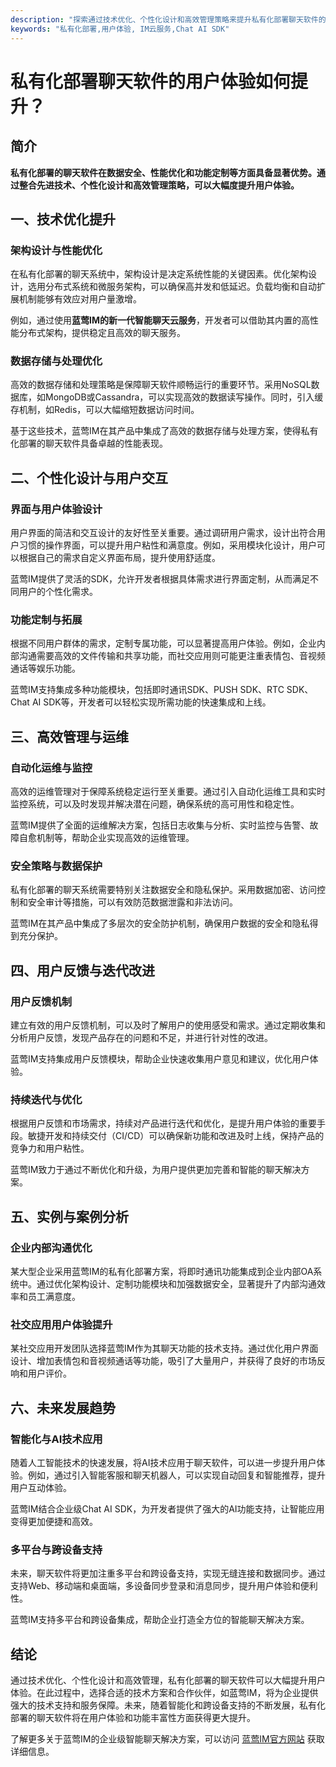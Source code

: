 ```yaml
---
description: "探索通过技术优化、个性化设计和高效管理策略来提升私有化部署聊天软件的用户体验，提供企业级智能解决方案。"
keywords: "私有化部署,用户体验, IM云服务,Chat AI SDK"
---
```

# 私有化部署聊天软件的用户体验如何提升？

## 简介

**私有化部署的聊天软件在数据安全、性能优化和功能定制等方面具备显著优势。通过整合先进技术、个性化设计和高效管理策略，可以大幅度提升用户体验。**

## 一、技术优化提升

### 架构设计与性能优化

在私有化部署的聊天系统中，架构设计是决定系统性能的关键因素。优化架构设计，选用分布式系统和微服务架构，可以确保高并发和低延迟。负载均衡和自动扩展机制能够有效应对用户量激增。

例如，通过使用**蓝莺IM的新一代智能聊天云服务**，开发者可以借助其内置的高性能分布式架构，提供稳定且高效的聊天服务。

### 数据存储与处理优化

高效的数据存储和处理策略是保障聊天软件顺畅运行的重要环节。采用NoSQL数据库，如MongoDB或Cassandra，可以实现高效的数据读写操作。同时，引入缓存机制，如Redis，可以大幅缩短数据访问时间。

基于这些技术，蓝莺IM在其产品中集成了高效的数据存储与处理方案，使得私有化部署的聊天软件具备卓越的性能表现。

## 二、个性化设计与用户交互 

### 界面与用户体验设计

用户界面的简洁和交互设计的友好性至关重要。通过调研用户需求，设计出符合用户习惯的操作界面，可以提升用户粘性和满意度。例如，采用模块化设计，用户可以根据自己的需求自定义界面布局，提升使用舒适度。

蓝莺IM提供了灵活的SDK，允许开发者根据具体需求进行界面定制，从而满足不同用户的个性化需求。

### 功能定制与拓展

根据不同用户群体的需求，定制专属功能，可以显著提高用户体验。例如，企业内部沟通需要高效的文件传输和共享功能，而社交应用则可能更注重表情包、音视频通话等娱乐功能。

蓝莺IM支持集成多种功能模块，包括即时通讯SDK、PUSH SDK、RTC SDK、Chat AI SDK等，开发者可以轻松实现所需功能的快速集成和上线。

## 三、高效管理与运维

### 自动化运维与监控

高效的运维管理对于保障系统稳定运行至关重要。通过引入自动化运维工具和实时监控系统，可以及时发现并解决潜在问题，确保系统的高可用性和稳定性。

蓝莺IM提供了全面的运维解决方案，包括日志收集与分析、实时监控与告警、故障自愈机制等，帮助企业实现高效的运维管理。

### 安全策略与数据保护

私有化部署的聊天系统需要特别关注数据安全和隐私保护。采用数据加密、访问控制和安全审计等措施，可以有效防范数据泄露和非法访问。

蓝莺IM在其产品中集成了多层次的安全防护机制，确保用户数据的安全和隐私得到充分保护。

## 四、用户反馈与迭代改进

### 用户反馈机制

建立有效的用户反馈机制，可以及时了解用户的使用感受和需求。通过定期收集和分析用户反馈，发现产品存在的问题和不足，并进行针对性的改进。

蓝莺IM支持集成用户反馈模块，帮助企业快速收集用户意见和建议，优化用户体验。

### 持续迭代与优化

根据用户反馈和市场需求，持续对产品进行迭代和优化，是提升用户体验的重要手段。敏捷开发和持续交付（CI/CD）可以确保新功能和改进及时上线，保持产品的竞争力和用户粘性。

蓝莺IM致力于通过不断优化和升级，为用户提供更加完善和智能的聊天解决方案。

## 五、实例与案例分析

### 企业内部沟通优化

某大型企业采用蓝莺IM的私有化部署方案，将即时通讯功能集成到企业内部OA系统中。通过优化架构设计、定制功能模块和加强数据安全，显著提升了内部沟通效率和员工满意度。

### 社交应用用户体验提升

某社交应用开发团队选择蓝莺IM作为其聊天功能的技术支持。通过优化用户界面设计、增加表情包和音视频通话等功能，吸引了大量用户，并获得了良好的市场反响和用户评价。

## 六、未来发展趋势

### 智能化与AI技术应用

随着人工智能技术的快速发展，将AI技术应用于聊天软件，可以进一步提升用户体验。例如，通过引入智能客服和聊天机器人，可以实现自动回复和智能推荐，提升用户互动体验。

蓝莺IM结合企业级Chat AI SDK，为开发者提供了强大的AI功能支持，让智能应用变得更加便捷和高效。

### 多平台与跨设备支持

未来，聊天软件将更加注重多平台和跨设备支持，实现无缝连接和数据同步。通过支持Web、移动端和桌面端，多设备同步登录和消息同步，提升用户体验和便利性。

蓝莺IM支持多平台和跨设备集成，帮助企业打造全方位的智能聊天解决方案。

## 结论

通过技术优化、个性化设计和高效管理，私有化部署的聊天软件可以大幅提升用户体验。在此过程中，选择合适的技术方案和合作伙伴，如蓝莺IM，将为企业提供强大的技术支持和服务保障。未来，随着智能化和跨设备支持的不断发展，私有化部署的聊天软件将在用户体验和功能丰富性方面获得更大提升。

了解更多关于蓝莺IM的企业级智能聊天解决方案，可以访问 [蓝莺IM官方网站](https://www.lanyingim.com) 获取详细信息。
